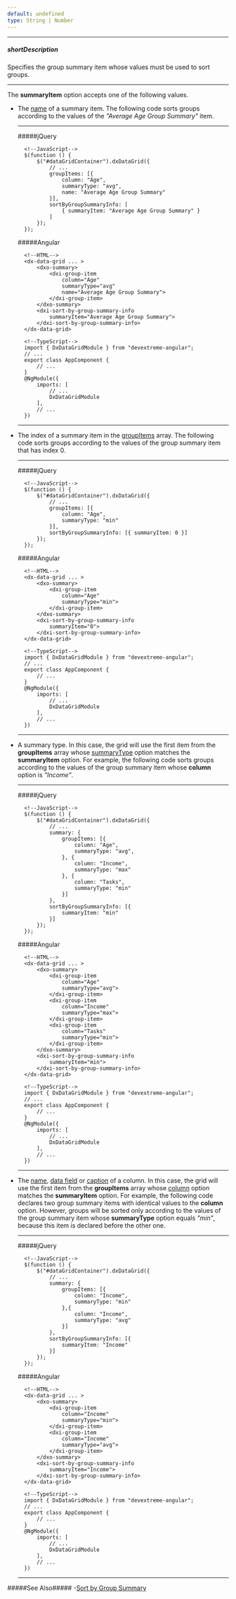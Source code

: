 ```yaml
---
default: undefined
type: String | Number
---
```

---
##### shortDescription
Specifies the group summary item whose values must be used to sort groups.

---
The **summaryItem** option accepts one of the following values.

- The [name](/api-reference/10%20UI%20Widgets/dxDataGrid/1%20Configuration/summary/groupItems/name.md '/Documentation/ApiReference/UI_Widgets/dxDataGrid/Configuration/summary/groupItems/#name') of a summary item. The following code sorts groups according to the values of the *"Average Age Group Summary"* item.    

    ---
    #####jQuery

        <!--JavaScript-->
        $(function () {
            $("#dataGridContainer").dxDataGrid({
                // ...
                groupItems: [{
                    column: "Age",
                    summaryType: "avg",
                    name: "Average Age Group Summary"
                }],
                sortByGroupSummaryInfo: [
                    { summaryItem: "Average Age Group Summary" } 
                ]
            });
        });

    #####Angular

        <!--HTML-->
        <dx-data-grid ... >
            <dxo-summary>
                <dxi-group-item
                    column="Age"
                    summaryType="avg"
                    name="Average Age Group Summary">
                </dxi-group-item>
            </dxo-summary>
            <dxi-sort-by-group-summary-info 
                summaryItem="Average Age Group Summary"> 
            </dxi-sort-by-group-summary-info>
        </dx-data-grid>

        <!--TypeScript-->
        import { DxDataGridModule } from "devextreme-angular";
        // ...
        export class AppComponent {
            // ...
        }
        @NgModule({
            imports: [
                // ...
                DxDataGridModule
            ],
            // ...
        })

    ---

- The index of a summary item in the [groupItems](/api-reference/10%20UI%20Widgets/dxDataGrid/1%20Configuration/summary/groupItems '/Documentation/ApiReference/UI_Widgets/dxDataGrid/Configuration/summary/groupItems/') array. The following code sorts groups according to the values of the group summary item that has index 0.    

    ---
    #####jQuery
    
        <!--JavaScript-->
        $(function () {
            $("#dataGridContainer").dxDataGrid({
                // ...
                groupItems: [{
                    column: "Age",
                    summaryType: "min"
                }],
                sortByGroupSummaryInfo: [{ summaryItem: 0 }]
            });
        });

    #####Angular

        <!--HTML-->
        <dx-data-grid ... >
            <dxo-summary>
                <dxi-group-item
                    column="Age"
                    summaryType="min">
                </dxi-group-item>
            </dxo-summary>
            <dxi-sort-by-group-summary-info 
                summaryItem="0"> 
            </dxi-sort-by-group-summary-info>
        </dx-data-grid>

        <!--TypeScript-->
        import { DxDataGridModule } from "devextreme-angular";
        // ...
        export class AppComponent {
            // ...
        }
        @NgModule({
            imports: [
                // ...
                DxDataGridModule
            ],
            // ...
        })

    ---

- A summary type. In this case, the grid will use the first item from the **groupItems** array whose [summaryType](/api-reference/10%20UI%20Widgets/dxDataGrid/1%20Configuration/summary/groupItems/summaryType.md '/Documentation/ApiReference/UI_Widgets/dxDataGrid/Configuration/summary/groupItems/#summaryType') option matches the **summaryItem** option. For example, the following code sorts groups according to the values of the group summary item whose **column** option is *"Income"*.        

    ---
    #####jQuery

        <!--JavaScript-->
        $(function () {
            $("#dataGridContainer").dxDataGrid({
                // ...
                summary: {
                    groupItems: [{
                        column: "Age",
                        summaryType: "avg",
                    }, {
                        column: "Income",
                        summaryType: "max"
                    }, {
                        column: "Tasks",
                        summaryType: "min"
                    }]
                },
                sortByGroupSummaryInfo: [{
                    summaryItem: "min"
                }]
            });
        });

    #####Angular
    
        <!--HTML-->
        <dx-data-grid ... >
            <dxo-summary>
                <dxi-group-item
                    column="Age"
                    summaryType="avg">
                </dxi-group-item>
                <dxi-group-item
                    column="Income"
                    summaryType="max">
                </dxi-group-item>
                <dxi-group-item
                    column="Tasks"
                    summaryType="min">
                </dxi-group-item>
            </dxo-summary>
            <dxi-sort-by-group-summary-info 
                summaryItem="min">
            </dxi-sort-by-group-summary-info>
        </dx-data-grid>

        <!--TypeScript-->
        import { DxDataGridModule } from "devextreme-angular";
        // ...
        export class AppComponent {
            // ...
        }
        @NgModule({
            imports: [
                // ...
                DxDataGridModule
            ],
            // ...
        })

    ---
        
- The [name](/api-reference/10%20UI%20Widgets/GridBase/1%20Configuration/columns/name.md '/Documentation/ApiReference/UI_Widgets/dxDataGrid/Configuration/columns/#name'), [data field](/api-reference/10%20UI%20Widgets/GridBase/1%20Configuration/columns/dataField.md '/Documentation/ApiReference/UI_Widgets/dxDataGrid/Configuration/columns/#dataField') or [caption](/api-reference/10%20UI%20Widgets/GridBase/1%20Configuration/columns/caption.md '/Documentation/ApiReference/UI_Widgets/dxDataGrid/Configuration/columns/#caption') of a column. In this case, the grid will use the first item from the **groupItems** array whose [column](/api-reference/10%20UI%20Widgets/dxDataGrid/1%20Configuration/summary/groupItems/column.md '/Documentation/ApiReference/UI_Widgets/dxDataGrid/Configuration/summary/groupItems/#column') option matches the **summaryItem** option. For example, the following code declares two group summary items with identical values to the **column** option. However, groups will be sorted only according to the values of the group summary item whose **summaryType** option equals *"min"*, because this item is declared before the other one.        

    ---
    #####jQuery

        <!--JavaScript-->
        $(function () {
            $("#dataGridContainer").dxDataGrid({
                // ...
                summary: {
                    groupItems: [{
                        column: "Income",
                        summaryType: "min"
                    },{
                        column: "Income",
                        summaryType: "avg"
                    }]
                },
                sortByGroupSummaryInfo: [{
                    summaryItem: "Income"
                }]
            });
        });

    #####Angular
    
        <!--HTML-->
        <dx-data-grid ... >
            <dxo-summary>
                <dxi-group-item
                    column="Income"
                    summaryType="min">
                </dxi-group-item>
                <dxi-group-item
                    column="Income"
                    summaryType="avg">
                </dxi-group-item>
            </dxo-summary>
            <dxi-sort-by-group-summary-info 
                summaryItem="Income">
            </dxi-sort-by-group-summary-info>
        </dx-data-grid>

        <!--TypeScript-->
        import { DxDataGridModule } from "devextreme-angular";
        // ...
        export class AppComponent {
            // ...
        }
        @NgModule({
            imports: [
                // ...
                DxDataGridModule
            ],
            // ...
        })

    ---

#####See Also#####
-[Sort by Group Summary](/concepts/05%20Widgets/DataGrid/65%20Summaries/20%20Group%20Summary/15%20Sort%20by%20Group%20Summary.md '/Documentation/Guide/Widgets/DataGrid/Summaries/Group_Summary/#Sort_by_Group_Summary')